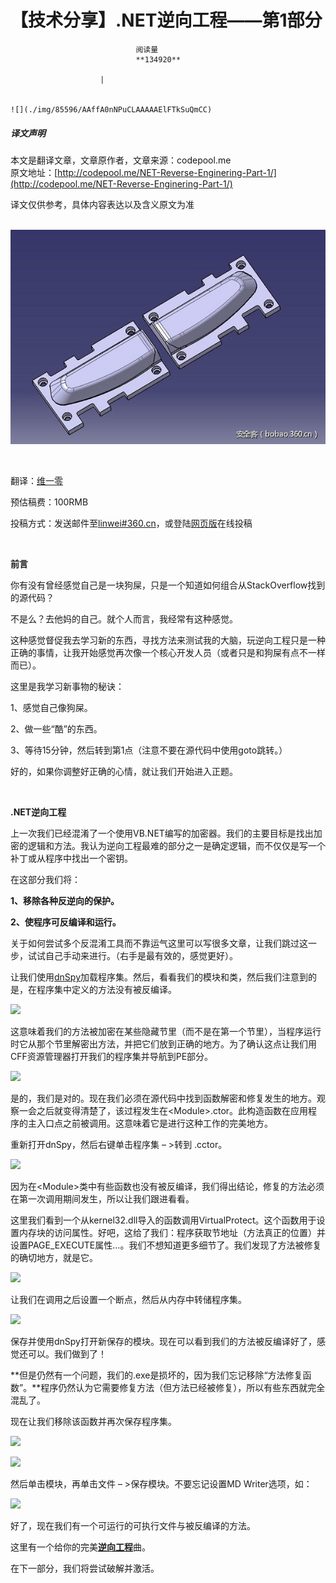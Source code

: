 
# 【技术分享】.NET逆向工程——第1部分


                                阅读量   
                                **134920**
                            
                        |
                        
                                                                                                                                    ![](./img/85596/AAffA0nNPuCLAAAAAElFTkSuQmCC)
                                                                                            



##### 译文声明

本文是翻译文章，文章原作者，文章来源：codepool.me
                                <br>原文地址：[http://codepool.me/NET-Reverse-Enginering-Part-1/](http://codepool.me/NET-Reverse-Enginering-Part-1/)

译文仅供参考，具体内容表达以及含义原文为准

 [![](./img/85596/t012af42ef1ef50e73a.jpg)](./img/85596/t012af42ef1ef50e73a.jpg)

<br>

翻译：[维一零](http://bobao.360.cn/member/contribute?uid=32687245)

预估稿费：100RMB

投稿方式：发送邮件至[linwei#360.cn](mailto:linwei@360.cn)，或登陆[网页版](http://bobao.360.cn/contribute/index)在线投稿

<br>

**前言**

你有没有曾经感觉自己是一块狗屎，只是一个知道如何组合从StackOverflow找到的源代码？

不是么？去他妈的自己。就个人而言，我经常有这种感觉。

这种感觉督促我去学习新的东西，寻找方法来测试我的大脑，玩逆向工程只是一种正确的事情，让我开始感觉再次像一个核心开发人员（或者只是和狗屎有点不一样而已）。

这里是我学习新事物的秘诀：

1、感觉自己像狗屎。

2、做一些“酷”的东西。

3、等待15分钟，然后转到第1点（注意不要在源代码中使用goto跳转。）

好的，如果你调整好正确的心情，就让我们开始进入正题。

<br>

**.NET逆向工程**

上一次我们已经混淆了一个使用VB.NET编写的加密器。我们的主要目标是找出加密的逻辑和方法。我认为逆向工程最难的部分之一是确定逻辑，而不仅仅是写一个补丁或从程序中找出一个密钥。

在这部分我们将：

**1、移除各种反逆向的保护。**

**2、使程序可反编译和运行。**

关于如何尝试多个反混淆工具而不靠运气这里可以写很多文章，让我们跳过这一步，试试自己手动来进行。（右手是最有效的，感觉更好）。

让我们使用[dnSpy](https://github.com/0xd4d/dnSpy)加载程序集。然后，看看我们的模块和类，然后我们注意到的是，在程序集中定义的方法没有被反编译。

[![](./img/85596/AAffA0nNPuCLAAAAAElFTkSuQmCC)](https://p2.ssl.qhimg.com/t010b3a039ae871532b.png)

这意味着我们的方法被加密在某些隐藏节里（而不是在第一个节里），当程序运行时它从那个节里解密出方法，并把它们放到正确的地方。为了确认这点让我们用CFF资源管理器打开我们的程序集并导航到PE部分。

[![](./img/85596/AAffA0nNPuCLAAAAAElFTkSuQmCC)](https://p5.ssl.qhimg.com/t01015ad5dcbaa07b8f.png)

是的，我们是对的。现在我们必须在源代码中找到函数解密和修复发生的地方。观察一会之后就变得清楚了，该过程发生在&lt;Module&gt;.ctor。此构造函数在应用程序的主入口点之前被调用。这意味着它是进行这种工作的完美地方。

重新打开dnSpy，然后右键单击程序集 – &gt;转到 .cctor。

[![](./img/85596/AAffA0nNPuCLAAAAAElFTkSuQmCC)](https://p5.ssl.qhimg.com/t018cbe5f3c4da59426.png)

因为在&lt;Module&gt;类中有些函数也没有被反编译，我们得出结论，修复的方法必须在第一次调用期间发生，所以让我们跟进看看。

这里我们看到一个从kernel32.dll导入的函数调用VirtualProtect。这个函数用于设置内存块的访问属性。好吧，这给了我们：程序获取节地址（方法真正的位置）并设置PAGE_EXECUTE属性…。我们不想知道更多细节了。我们发现了方法被修复的确切地方，就是它。

[![](./img/85596/AAffA0nNPuCLAAAAAElFTkSuQmCC)](https://p0.ssl.qhimg.com/t0112e01e322105d0d3.png)

让我们在调用之后设置一个断点，然后从内存中转储程序集。

[![](./img/85596/AAffA0nNPuCLAAAAAElFTkSuQmCC)](https://p3.ssl.qhimg.com/t016eadf9a65c7de1ed.png)

保存并使用dnSpy打开新保存的模块。现在可以看到我们的方法被反编译好了，感觉还可以。我们做到了！

**但是仍然有一个问题，我们的.exe是损坏的，因为我们忘记移除“方法修复函数”。**程序仍然认为它需要修复方法（但方法已经被修复），所以有些东西就完全混乱了。

现在让我们移除该函数并再次保存程序集。

[![](./img/85596/AAffA0nNPuCLAAAAAElFTkSuQmCC)](https://p5.ssl.qhimg.com/t0157217c094abfe239.png)

[![](./img/85596/AAffA0nNPuCLAAAAAElFTkSuQmCC)](https://p4.ssl.qhimg.com/t0174406f71196bc46d.png)

然后单击模块，再单击文件 – &gt;保存模块。不要忘记设置MD Writer选项，如：

[![](./img/85596/AAffA0nNPuCLAAAAAElFTkSuQmCC)](https://p5.ssl.qhimg.com/t0197c0ff9b0750634c.png)

好了，现在我们有一个可运行的可执行文件与被反编译的方法。

这里有一个给你的完美[**逆向工程**](https://www.youtube.com/watch?v=Itt1nn9aWz0)曲。

在下一部分，我们将尝试破解并激活。

 
